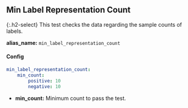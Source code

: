 
## Min Label Representation Count

<div class="main-docs" markdown="1"><div class="h3-box" markdown="1">

{:.h2-select}
This test checks the data regarding the sample counts of labels.

**alias_name:** `min_label_representation_count`


#### Config
```yaml
min_label_representation_count:
    min_count: 
        positive: 10
        negative: 10
```

- **min_count:** Minimum count to pass the test.

<!-- #### Examples -->
